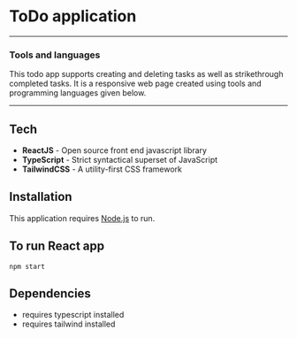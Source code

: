 # ToDo application
---
### Tools and languages

This todo app supports creating and deleting tasks as well as strikethrough completed tasks. It is a responsive web page created using tools and programming languages given below.

---

## Tech

- **ReactJS** - Open source front end javascript library
- **TypeScript** - Strict syntactical superset of JavaScript 
- **TailwindCSS** - A utility-first CSS framework

## Installation

This application requires [Node.js](https://nodejs.org/) to run.

## To run React app

``
npm start
``

## Dependencies

- requires typescript installed
- requires tailwind installed

